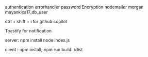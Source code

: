authentication
errorhandler
password Encryption
nodemailer
morgan
mayankixa17_db_user

ctrl + shift + i for github copilot


Toastify for notification

server:
npm install
node index.js

client :
npm install; npm run build
./dist
